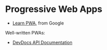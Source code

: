 # Progressive Web Apps

- [Learn PWA](https://web.dev/learn/pwa/), from Google

Well-written PWAs:

- [DevDocs API Documentation](https://devdocs.io)
